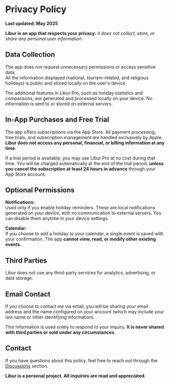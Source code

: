 # Privacy Policy  
  
**Last updated: May 2025**  
  
**Libur is an app that respects your privacy:** *it does not collect, store, or share any personal user information.*  
  
## Data Collection  
  
The app does not request unnecessary permissions or access sensitive data.  
All the information displayed (national, tourism-related, and religious holidays) is public and stored locally on the user's device.  
  
The additional features in Libur Pro, such as holiday statistics and comparisons, are generated and processed locally on your device. No information is sent to or stored on external servers.  
  
## In-App Purchases and Free Trial  
  
The app offers subscriptions via the App Store. All payment processing, free trials, and subscription management are handled exclusively by Apple. **Libur does not access any personal, financial, or billing information at any time.**  
  
If a trial period is available, you may use Libur Pro at no cost during that time. You will be charged automatically at the end of the trial period, **unless you cancel the subscription at least 24 hours in advance** through your App Store account.  
  
## Optional Permissions  
  
**Notifications:**  
Used only if you enable holiday reminders. These are local notifications generated on your device, with no communication to external servers. You can disable them anytime in your device settings.  
  
**Calendar:**  
If you choose to add a holiday to your calendar, a single event is saved with your confirmation. The app **cannot view, read, or modify other existing events.**  
  
## Third Parties  
  
Libur does not use any third-party services for analytics, advertising, or data storage.  
  
## Email Contact  
  
If you choose to contact me via email, you will be sharing your email address and the name configured on your account (which may include your last name or other identifying information).  
  
This information is used solely to respond to your inquiry. **It is never shared with third parties or sold under any circumstances.**  
  
## Contact  
  
If you have questions about this policy, feel free to reach out through the [Discussions](https://github.com/lucasditomase/feriados/discussions) section.  
  
**Libur is a personal project. All inquiries are read and appreciated.**  
